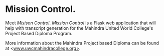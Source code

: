 # Mission Control.

Meet *Misison Control*. *Mission Control* is a Flask web application that will help
with transcript generation for the Mahindra United World College's Project
Based Diploma Program.


More information about the Mahindra Project based Diploma can be found at
<www.uwcmahindracollege.org>.
